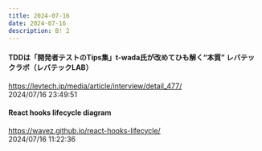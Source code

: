 ```yaml
---
title: 2024-07-16
date: 2024-07-16
description: B! 2
---
```


#### TDDは「開発者テストのTips集」t-wada氏が改めてひも解く“本質” レバテックラボ（レバテックLAB）
https://levtech.jp/media/article/interview/detail_477/<br>
2024/07/16 23:49:51<br>


#### React hooks lifecycle diagram
https://wavez.github.io/react-hooks-lifecycle/<br>
2024/07/16 11:22:36<br>


